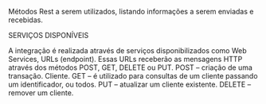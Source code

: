 Métodos Rest a serem utilizados, listando informações a serem enviadas e recebidas.
 
SERVIÇOS DISPONÍVEIS

A integração é realizada através de serviços disponibilizados como Web Services, URLs (endpoint). Essas URLs receberão as mensagens HTTP através dos métodos POST, GET, DELETE ou PUT.
POST – criação de uma transação. Cliente.
GET – é utilizado para consultas de um cliente passando um identificador, ou todos.
PUT – atualizar um cliente existente.
DELETE – remover um cliente.
